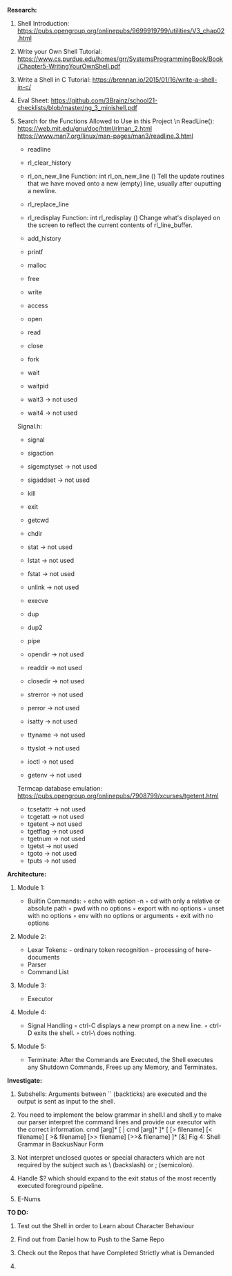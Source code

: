 **Research:**

1. Shell Introduction: https://pubs.opengroup.org/onlinepubs/9699919799/utilities/V3_chap02.html

2. Write your Own Shell Tutorial: https://www.cs.purdue.edu/homes/grr/SystemsProgrammingBook/Book/Chapter5-WritingYourOwnShell.pdf

3. Write a Shell in C Tutorial: https://brennan.io/2015/01/16/write-a-shell-in-c/

3. Eval Sheet: https://github.com/3Brainz/school21-checklists/blob/master/ng_3_minishell.pdf

4. Search for the Functions Allowed to Use in this Project \n
	ReadLine(): https://web.mit.edu/gnu/doc/html/rlman_2.html 
				https://www.man7.org/linux/man-pages/man3/readline.3.html
	- readline
 	- rl_clear_history
 	- rl_on_new_line
		Function: int rl_on_new_line ()
		Tell the update routines that we have moved onto a new (empty) line, usually after ouputting a newline.
 	- rl_replace_line
 	- rl_redisplay
	 	Function: int rl_redisplay ()
		Change what's displayed on the screen to reflect the current contents of rl_line_buffer.
 	- add_history


 	- printf
 	- malloc
 	- free
 	- write
 	- access
 	- open
 	- read
 	- close
 	- fork
 	- wait
 	- waitpid
 	- wait3 -> not used
 	- wait4 -> not used


	Signal.h:
 	- signal
 	- sigaction
 	- sigemptyset -> not used
 	- sigaddset -> not used
 	- kill


 	- exit
 	- getcwd
 	- chdir
 	- stat -> not used
 	- lstat -> not used
 	- fstat -> not used
 	- unlink -> not used
 	- execve
 	- dup
 	- dup2
 	- pipe
 	- opendir -> not used
 	- readdir -> not used
 	- closedir -> not used
 	- strerror -> not used
 	- perror -> not used
 	- isatty -> not used
 	- ttyname -> not used
 	- ttyslot -> not used
 	- ioctl -> not used
 	- getenv -> not used

	Termcap database emulation:  https://pubs.opengroup.org/onlinepubs/7908799/xcurses/tgetent.html
 	- tcsetattr -> not used
 	- tcgetatt -> not used
 	- tgetent -> not used
 	- tgetflag -> not used
 	- tgetnum -> not used
 	- tgetst -> not used
 	- tgoto -> not used
 	- tputs -> not used



**Architecture:**

1. Module 1:
	- Builtin Commands:
		◦ echo with option -n
		◦ cd with only a relative or absolute path
		◦ pwd with no options
		◦ export with no options
		◦ unset with no options
		◦ env with no options or arguments
		◦ exit with no options

2. Module 2:
	- Lexar
		Tokens:
			- ordinary token recognition
			- processing of here-documents
	- Parser
	- Command List

3. Module 3:
	- Executor

4. Module 4:
	- Signal Handling
		◦ ctrl-C displays a new prompt on a new line.
		◦ ctrl-D exits the shell.
		◦ ctrl-\ does nothing.

5. Module 5:
	- Terminate: After the Commands are Executed, the Shell executes any Shutdown Commands, Frees up any Memory, and Terminates.


**Investigate:**

1. Subshells: Arguments between `` (backticks) are executed and the output is sent as 
input to the shell. 

2. You need to implement the below grammar in shell.l and shell.y to make our parser interpret 
the command lines and provide our executor with the correct information. 
cmd [arg]* [ | cmd [arg]* ]*
          [ [> filename] [< filename] [ >& filename] [>> filename] [>>& filename] ]* [&]
Fig 4: Shell Grammar in Backus­Naur Form 

3. Not interpret unclosed quotes or special characters which are not required by the
subject such as \ (backslash) or ; (semicolon).

4. Handle $? which should expand to the exit status of the most recently executed foreground pipeline.

5. E-Nums



**TO DO:**

1. Test out the Shell in order to Learn about Character Behaviour

2. Find out from Daniel how to Push to the Same Repo

3. Check out the Repos that have Completed Strictly what is Demanded

4.
